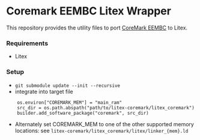 Coremark EEMBC Litex Wrapper
============================

This repository provides the utility files to port [CoreMark EEMBC](https://www.eembc.org/coremark/) to Litex.

### Requirements

  - Litex

### Setup

  - `git submodule update --init --recursive`
  - integrate into target file

```
    os.environ["COREMARK_MEM"] = "main_ram"
    src_dir = os.path.abspath("path/to/litex-coremark/litex_coremark")
    builder.add_software_package("coremark", src_dir)
```

  - Alternately set COREMARK_MEM to one of the other supported memory locations:
    see `litex-coremark/litex_coremark/litex/linker_{mem}.ld`